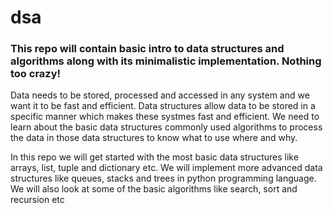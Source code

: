 # dsa

### This repo will contain basic intro to data structures and algorithms along with its minimalistic implementation. Nothing too crazy!


Data needs to be stored, processed and accessed in any system and we want it to be fast and efficient. Data structures allow data to be stored in a specific manner which makes these systmes fast and efficient. We need to learn about the basic data structures commonly used algorithms to process the data in those data structures to know what to use where and why. 

In this repo we will get started with the most basic data structures  like arrays, list, tuple and dictionary etc. We will implement more advanced data structures like queues, stacks and trees in python programming language. We will also look at some of the basic algorithms like search, sort and recursion etc

